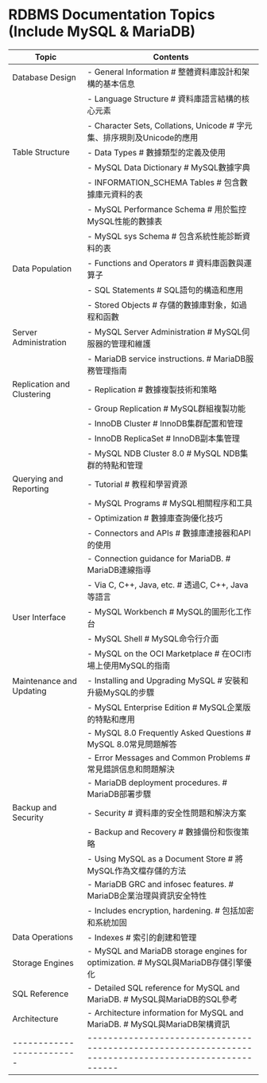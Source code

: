 # RDBMS Documentation Topics (Include MySQL & MariaDB)

| Topic                   | Contents                                                                                             |
|-------------------------|------------------------------------------------------------------------------------------------------|
| Database Design         | - General Information # 整體資料庫設計和架構的基本信息                                                |
|                         | - Language Structure # 資料庫語言結構的核心元素                                                      |
|                         | - Character Sets, Collations, Unicode # 字元集、排序規則及Unicode的應用                              |
| Table Structure         | - Data Types # 數據類型的定義及使用                                                                  |
|                         | - MySQL Data Dictionary # MySQL數據字典                                                              |
|                         | - INFORMATION_SCHEMA Tables # 包含數據庫元資料的表                                                   |
|                         | - MySQL Performance Schema # 用於監控MySQL性能的數據表                                               |
|                         | - MySQL sys Schema # 包含系統性能診斷資料的表                                                        |
| Data Population         | - Functions and Operators # 資料庫函數與運算子                                                       |
|                         | - SQL Statements # SQL語句的構造和應用                                                              |
|                         | - Stored Objects # 存儲的數據庫對象，如過程和函數                                                    |
| Server Administration   | - MySQL Server Administration # MySQL伺服器的管理和維護                                              |
|                         | - MariaDB service instructions. # MariaDB服務管理指南                                                |
| Replication and Clustering | - Replication # 數據複製技術和策略                                                                  |
|                         | - Group Replication # MySQL群組複製功能                                                             |
|                         | - InnoDB Cluster # InnoDB集群配置和管理                                                              |
|                         | - InnoDB ReplicaSet # InnoDB副本集管理                                                               |
|                         | - MySQL NDB Cluster 8.0 # MySQL NDB集群的特點和管理                                                  |
| Querying and Reporting  | - Tutorial # 教程和學習資源                                                                          |
|                         | - MySQL Programs # MySQL相關程序和工具                                                              |
|                         | - Optimization # 數據庫查詢優化技巧                                                                 |
|                         | - Connectors and APIs # 數據庫連接器和API的使用                                                     |
|                         | - Connection guidance for MariaDB. # MariaDB連線指導                                                 |
|                         | - Via C, C++, Java, etc. # 透過C, C++, Java等語言                                                    |
| User Interface          | - MySQL Workbench # MySQL的圖形化工作台                                                              |
|                         | - MySQL Shell # MySQL命令行介面                                                                      |
|                         | - MySQL on the OCI Marketplace # 在OCI市場上使用MySQL的指南                                          |
| Maintenance and Updating| - Installing and Upgrading MySQL # 安裝和升級MySQL的步驟                                             |
|                         | - MySQL Enterprise Edition # MySQL企業版的特點和應用                                                |
|                         | - MySQL 8.0 Frequently Asked Questions # MySQL 8.0常見問題解答                                      |
|                         | - Error Messages and Common Problems # 常見錯誤信息和問題解決                                       |
|                         | - MariaDB deployment procedures. # MariaDB部署步驟                                                   |
| Backup and Security     | - Security # 資料庫的安全性問題和解決方案                                                            |
|                         | - Backup and Recovery # 數據備份和恢復策略                                                          |
|                         | - Using MySQL as a Document Store # 將MySQL作為文檔存儲的方法                                       |
|                         | - MariaDB GRC and infosec features. # MariaDB企業治理與資訊安全特性                                 |
|                         | - Includes encryption, hardening. # 包括加密和系統加固                                               |
| Data Operations         | - Indexes # 索引的創建和管理                                                                        |
| Storage Engines         | - MySQL and MariaDB storage engines for optimization. # MySQL與MariaDB存儲引擎優化                   |
| SQL Reference           | - Detailed SQL reference for MySQL and MariaDB. # MySQL與MariaDB的SQL參考                            |
| Architecture            | - Architecture information for MySQL and MariaDB. # MySQL與MariaDB架構資訊                           |
|-------------------------|------------------------------------------------------------------------------------------------------|

